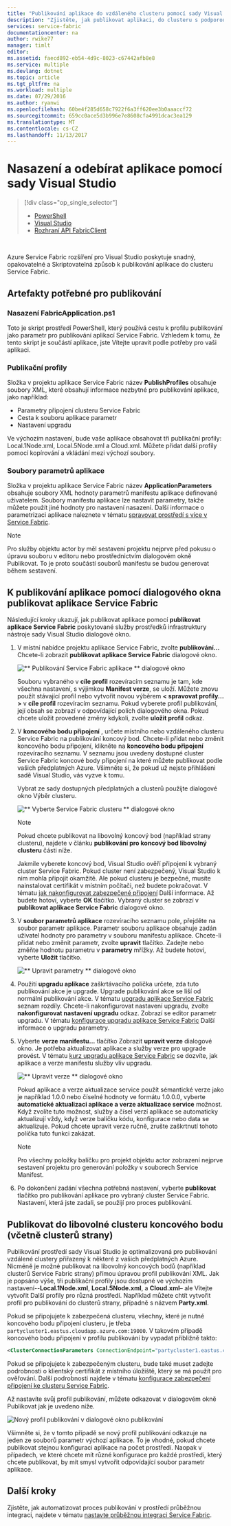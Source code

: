 ```yaml
---
title: "Publikování aplikace do vzdáleného clusteru pomocí sady Visual Studio | Microsoft Docs"
description: "Zjistěte, jak publikovat aplikaci, do clusteru s podporou vzdálené služby prostředků infrastruktury pomocí sady Visual Studio."
services: service-fabric
documentationcenter: na
author: rwike77
manager: timlt
editor: 
ms.assetid: faecd892-eb54-4d9c-8023-c67442afb8e8
ms.service: multiple
ms.devlang: dotnet
ms.topic: article
ms.tgt_pltfrm: na
ms.workload: multiple
ms.date: 07/29/2016
ms.author: ryanwi
ms.openlocfilehash: 60be4f285d658c7922f6a3ff620ee3b0aaaccf72
ms.sourcegitcommit: 659cc0ace5d3b996e7e8608cfa4991dcac3ea129
ms.translationtype: MT
ms.contentlocale: cs-CZ
ms.lasthandoff: 11/13/2017
---
```

# <a name="deploy-and-remove-applications-using-visual-studio"></a>Nasazení a odebírat aplikace pomocí sady Visual Studio
> [!div class="op_single_selector"]
> * [PowerShell](service-fabric-deploy-remove-applications.md)
> * [Visual Studio](service-fabric-publish-app-remote-cluster.md)
> * [Rozhraní API FabricClient](service-fabric-deploy-remove-applications-fabricclient.md)
> 
> 

<br/>

Azure Service Fabric rozšíření pro Visual Studio poskytuje snadný, opakovatelné a Skriptovatelná způsob k publikování aplikace do clusteru Service Fabric.

## <a name="the-artifacts-required-for-publishing"></a>Artefakty potřebné pro publikování
### <a name="deploy-fabricapplicationps1"></a>Nasazení FabricApplication.ps1
Toto je skript prostředí PowerShell, který používá cestu k profilu publikování jako parametr pro publikování aplikací Service Fabric. Vzhledem k tomu, že tento skript je součástí aplikace, jste Vítejte upravit podle potřeby pro vaši aplikaci.

### <a name="publish-profiles"></a>Publikační profily
Složka v projektu aplikace Service Fabric název **PublishProfiles** obsahuje soubory XML, které obsahují informace nezbytné pro publikování aplikace, jako například:

* Parametry připojení clusteru Service Fabric
* Cesta k souboru aplikace parametr
* Nastavení upgradu

Ve výchozím nastavení, bude vaše aplikace obsahovat tři publikační profily: Local.1Node.xml, Local.5Node.xml a Cloud.xml. Můžete přidat další profily pomocí kopírování a vkládání mezi výchozí soubory.

### <a name="application-parameter-files"></a>Soubory parametrů aplikace
Složka v projektu aplikace Service Fabric název **ApplicationParameters** obsahuje soubory XML hodnoty parametrů manifestu aplikace definované uživatelem. Soubory manifestu aplikace lze nastavit parametry, takže můžete použít jiné hodnoty pro nastavení nasazení. Další informace o parametrizaci aplikace naleznete v tématu [spravovat prostředí s více v Service Fabric](service-fabric-manage-multiple-environment-app-configuration.md).

> [!NOTE]
> Pro služby objektu actor by měl sestavení projektu nejprve před pokusu o úpravu souboru v editoru nebo prostřednictvím dialogovém okně Publikovat. To je proto součástí souborů manifestu se budou generovat během sestavení.

## <a name="to-publish-an-application-using-the-publish-service-fabric-application-dialog-box"></a>K publikování aplikace pomocí dialogového okna publikovat aplikace Service Fabric
Následující kroky ukazují, jak publikovat aplikace pomocí **publikovat aplikace Service Fabric** poskytované služby prostředků infrastruktury nástroje sady Visual Studio dialogové okno.

1. V místní nabídce projektu aplikace Service Fabric, zvolte **publikování...** Chcete-li zobrazit **publikovat aplikace Service Fabric** dialogové okno.
   
    ![** Publikování Service Fabric aplikace ** dialogové okno][0]
   
    Souboru vybraného v **cíle profil** rozevíracím seznamu je tam, kde všechna nastavení, s výjimkou **Manifest verze**, se uloží. Můžete znovu použít stávající profil nebo vytvořit novou výběrem **< spravovat profily... >** v **cíle profil** rozevíracím seznamu. Pokud vyberete profil publikování, její obsah se zobrazí v odpovídající polích dialogového okna. Pokud chcete uložit provedené změny kdykoli, zvolte **uložit profil** odkaz.    
2. V **koncového bodu připojení** , určete místního nebo vzdáleného clusteru Service Fabric na publikování koncový bod. Chcete-li přidat nebo změnit koncového bodu připojení, klikněte na **koncového bodu připojení** rozevíracího seznamu. V seznamu jsou uvedeny dostupné cluster Service Fabric koncové body připojení na které můžete publikovat podle vašich předplatných Azure. Všimněte si, že pokud už nejste přihlášeni sadě Visual Studio, vás vyzve k tomu.
   
    Vybrat ze sady dostupných předplatných a clusterů použijte dialogové okno Výběr clusteru.
   
    ![** Vyberte Service Fabric clusteru ** dialogové okno][1]
   
   > [!NOTE]
   > Pokud chcete publikovat na libovolný koncový bod (například strany clusteru), najdete v článku **publikování pro koncový bod libovolný clusteru** části níže.
   > 
   > 
   
    Jakmile vyberete koncový bod, Visual Studio ověří připojení k vybraný cluster Service Fabric. Pokud cluster není zabezpečený, Visual Studio k nim mohla připojit okamžitě. Ale pokud clusteru je bezpečné, musíte nainstalovat certifikát v místním počítači, než budete pokračovat. V tématu [jak nakonfigurovat zabezpečené připojení](service-fabric-visualstudio-configure-secure-connections.md) Další informace. Až budete hotoví, vyberte **OK** tlačítko. Vybraný cluster se zobrazí v **publikovat aplikace Service Fabric** dialogové okno.
3. V **soubor parametrů aplikace** rozevíracího seznamu pole, přejděte na soubor parametr aplikace. Parametr souboru aplikace obsahuje zadán uživatel hodnoty pro parametry v souboru manifestu aplikace. Chcete-li přidat nebo změnit parametr, zvolte **upravit** tlačítko. Zadejte nebo změňte hodnotu parametru v **parametry** mřížky. Až budete hotoví, vyberte **Uložit** tlačítko.
   
    ![** Upravit parametry ** dialogové okno][2]
4. Použití **upgradu aplikace** zaškrtávacího políčka určete, zda tuto publikování akce je upgrade. Upgrade publikování akce se liší od normální publikování akce. V tématu [upgradu aplikace Service Fabric](service-fabric-application-upgrade.md) seznam rozdíly. Chcete-li nakonfigurovat nastavení upgradu, zvolte **nakonfigurovat nastavení upgradu** odkaz. Zobrazí se editor parametr upgradu. V tématu [konfigurace upgradu aplikace Service Fabric](service-fabric-visualstudio-configure-upgrade.md) Další informace o upgradu parametry.
5. Vyberte **verze manifestu...** tlačítko Zobrazit **upravit verze** dialogové okno. Je potřeba aktualizovat aplikace a služby verze pro upgrade provést. V tématu [kurz upgradu aplikace Service Fabric](service-fabric-application-upgrade-tutorial.md) se dozvíte, jak aplikace a verze manifestu služby vliv upgradu.
   
    ![** Upravit verze ** dialogové okno][3]
   
    Pokud aplikace a verze aktualizace service použít sémantické verze jako je například 1.0.0 nebo číselné hodnoty ve formátu 1.0.0.0, vyberte **automatické aktualizaci aplikace a verze aktualizace service** možnost. Když zvolíte tuto možnost, služby a čísel verzí aplikace se automaticky aktualizují vždy, když verze balíčku kódu, konfigurace nebo data se aktualizuje. Pokud chcete upravit verze ručně, zrušte zaškrtnutí tohoto políčka tuto funkci zakázat.
   
   > [!NOTE]
   > Pro všechny položky balíčku pro projekt objektu actor zobrazení nejprve sestavení projektu pro generování položky v souborech Service Manifest.
   > 
   > 
6. Po dokončení zadání všechna potřebná nastavení, vyberte **publikovat** tlačítko pro publikování aplikace pro vybraný cluster Service Fabric. Nastavení, která jste zadali, se použijí pro proces publikování.

## <a name="publish-to-an-arbitrary-cluster-endpoint-including-party-clusters"></a>Publikovat do libovolné clusteru koncového bodu (včetně clusterů strany)
Publikování prostředí sady Visual Studio je optimalizovaná pro publikování vzdálené clustery přiřazený k některé z vašich předplatných Azure. Nicméně je možné publikovat na libovolný koncových bodů (například clusterů Service Fabric strany) přímou úpravou profil publikování XML. Jak je popsáno výše, tři publikační profily jsou dostupné ve výchozím nastavení--**Local.1Node.xml**, **Local.5Node.xml**, a **Cloud.xml**– ale Vítejte vytvořit Další profily pro různá prostředí. Například můžete chtít vytvořit profil pro publikování do clusterů strany, případně s názvem **Party.xml**.

Pokud se připojujete k zabezpečená clusteru, všechny, které je nutné koncového bodu připojení clusteru, je třeba `partycluster1.eastus.cloudapp.azure.com:19000`. V takovém případě koncového bodu připojení v profilu publikování by vypadat přibližně takto:

```XML
<ClusterConnectionParameters ConnectionEndpoint="partycluster1.eastus.cloudapp.azure.com:19000" />
```

  Pokud se připojujete k zabezpečeným clusteru, bude také muset zadejte podrobnosti o klientský certifikát z místního úložiště, který se má použít pro ověřování. Další podrobnosti najdete v tématu [konfigurace zabezpečení připojení ke clusteru Service Fabric](service-fabric-visualstudio-configure-secure-connections.md).

  Až nastavíte svůj profil publikování, můžete odkazovat v dialogovém okně Publikovat jak je uvedeno níže.

  ![Nový profil publikování v dialogové okno publikování][4]

  Všimněte si, že v tomto případě se nový profil publikování odkazuje na jeden ze souborů parametr výchozí aplikace. To je vhodné, pokud chcete publikovat stejnou konfiguraci aplikace na počet prostředí. Naopak v případech, ve které chcete mít různé konfigurace pro každé prostředí, který chcete publikovat, by mít smysl vytvořit odpovídající soubor parametr aplikace.

## <a name="next-steps"></a>Další kroky
Zjistěte, jak automatizovat proces publikování v prostředí průběžnou integraci, najdete v tématu [nastavte průběžnou integraci Service Fabric](service-fabric-set-up-continuous-integration.md).

[0]: ./media/service-fabric-publish-app-remote-cluster/PublishDialog.png
[1]: ./media/service-fabric-publish-app-remote-cluster/SelectCluster.png
[2]: ./media/service-fabric-publish-app-remote-cluster/EditParams.png
[3]: ./media/service-fabric-publish-app-remote-cluster/EditVersions.png
[4]: ./media/service-fabric-publish-app-remote-cluster/publish-to-party-cluster.png
